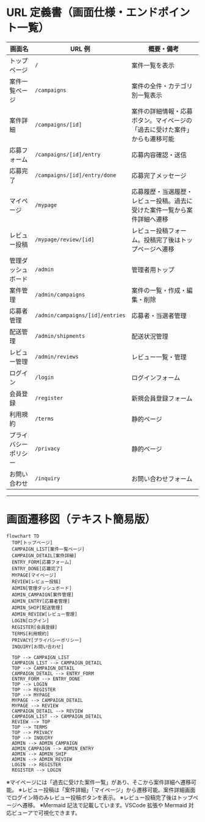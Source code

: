# URL 定義書（画面仕様・エンドポイント一覧）

| 画面名               | URL 例                          | 概要・備考                                                                 |
| -------------------- | ------------------------------- | -------------------------------------------------------------------------- |
| トップページ         | `/`                             | 案件一覧を表示                                                             |
| 案件一覧ページ       | `/campaigns`                    | 案件の全件・カテゴリ別一覧表示                                             |
| 案件詳細             | `/campaigns/[id]`               | 案件の詳細情報・応募ボタン。マイページの「過去に受けた案件」からも遷移可能 |
| 応募フォーム         | `/campaigns/[id]/entry`         | 応募内容確認・送信                                                         |
| 応募完了             | `/campaigns/[id]/entry/done`    | 応募完了メッセージ                                                         |
| マイページ           | `/mypage`                       | 応募履歴・当選履歴・レビュー投稿。過去に受けた案件一覧から案件詳細へ遷移   |
| レビュー投稿         | `/mypage/review/[id]`           | レビュー投稿フォーム。投稿完了後はトップページへ遷移                       |
| 管理ダッシュボード   | `/admin`                        | 管理者用トップ                                                             |
| 案件管理             | `/admin/campaigns`              | 案件の一覧・作成・編集・削除                                               |
| 応募者管理           | `/admin/campaigns/[id]/entries` | 応募者・当選者管理                                                         |
| 配送管理             | `/admin/shipments`              | 配送状況管理                                                               |
| レビュー管理         | `/admin/reviews`                | レビュー一覧・管理                                                         |
| ログイン             | `/login`                        | ログインフォーム                                                           |
| 会員登録             | `/register`                     | 新規会員登録フォーム                                                       |
| 利用規約             | `/terms`                        | 静的ページ                                                                 |
| プライバシーポリシー | `/privacy`                      | 静的ページ                                                                 |
| お問い合わせ         | `/inquiry`                      | お問い合わせフォーム                                                       |

---

# 画面遷移図（テキスト簡易版）

```mermaid
flowchart TD
  TOP[トップページ]
  CAMPAIGN_LIST[案件一覧ページ]
  CAMPAIGN_DETAIL[案件詳細]
  ENTRY_FORM[応募フォーム]
  ENTRY_DONE[応募完了]
  MYPAGE[マイページ]
  REVIEW[レビュー投稿]
  ADMIN[管理ダッシュボード]
  ADMIN_CAMPAIGN[案件管理]
  ADMIN_ENTRY[応募者管理]
  ADMIN_SHIP[配送管理]
  ADMIN_REVIEW[レビュー管理]
  LOGIN[ログイン]
  REGISTER[会員登録]
  TERMS[利用規約]
  PRIVACY[プライバシーポリシー]
  INQUIRY[お問い合わせ]

  TOP --> CAMPAIGN_LIST
  CAMPAIGN_LIST --> CAMPAIGN_DETAIL
  TOP --> CAMPAIGN_DETAIL
  CAMPAIGN_DETAIL --> ENTRY_FORM
  ENTRY_FORM --> ENTRY_DONE
  TOP --> LOGIN
  TOP --> REGISTER
  TOP --> MYPAGE
  MYPAGE --> CAMPAIGN_DETAIL
  MYPAGE --> REVIEW
  CAMPAIGN_DETAIL --> REVIEW
  CAMPAIGN_LIST --> CAMPAIGN_DETAIL
  REVIEW --> TOP
  TOP --> TERMS
  TOP --> PRIVACY
  TOP --> INQUIRY
  ADMIN --> ADMIN_CAMPAIGN
  ADMIN_CAMPAIGN --> ADMIN_ENTRY
  ADMIN --> ADMIN_SHIP
  ADMIN --> ADMIN_REVIEW
  LOGIN --> REGISTER
  REGISTER --> LOGIN
```

※マイページには「過去に受けた案件一覧」があり、そこから案件詳細へ遷移可能。
※レビュー投稿は「案件詳細」「マイページ」から遷移可能。案件詳細画面でログイン時のみレビュー投稿ボタンを表示。
※レビュー投稿完了後はトップページへ遷移。
※Mermaid 記法で記載しています。VSCode 拡張や Mermaid 対応ビューアで可視化できます。
